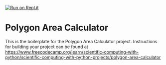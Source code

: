 [![Run on Repl.it](https://replit.com/badge/github/scardenol/boilerplate-polygon-area-calculator)](https://replit.com/new/github/scardenol/boilerplate-polygon-area-calculator)

# Polygon Area Calculator

This is the boilerplate for the Polygon Area Calculator project. Instructions for building your project can be found at https://www.freecodecamp.org/learn/scientific-computing-with-python/scientific-computing-with-python-projects/polygon-area-calculator
